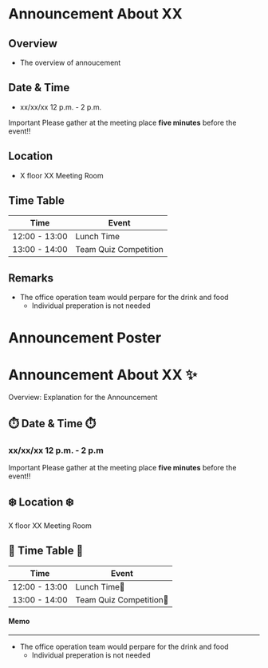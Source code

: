 # Announcement About XX

## Overview

- The overview of annoucement

## Date & Time

- xx/xx/xx 12 p.m. - 2 p.m.

<span class="badge badge-danger">Important</span>
Please gather at the meeting place **five minutes** before the event!!

## Location

- X floor XX Meeting Room

## Time Table

| Time         | Event         |
| ------------ | -------------------- |
| 12:00 - 13:00 | Lunch Time             |
| 13:00 - 14:00 | Team Quiz Competition |

## Remarks

- The office operation team would perpare for the drink and food
  - Individual preperation is not needed

# Announcement Poster

<div class="bg-cyan p-4">
<div class="text-white text-center">

# Announcement About XX :sparkles:

Overview: Explanation for the Announcement
    </div>
<div class="alert alert-white my-4 mx-3 py-4 text-cyan  text-center">

## :stopwatch: Date & Time :stopwatch:

### xx/xx/xx 12 p.m. - 2 p.m

<span class="badge badge-danger">Important</span>
Please gather at the meeting place **five minutes** before the event!!

## :snowflake: Location :snowflake:

X floor XX Meeting Room

## :wine_glass:  Time Table :wine_glass:

| Time         | Event               |
| ------------ | -------------------------- |
| 12:00 - 13:00 | Lunch Time:poultry_leg:      |
| 13:00 - 14:00 | Team Quiz Competition:memo: |

<div class="alert alert-green text-white mt-5 mx-3 pt-4">

#### Memo

---

- The office operation team would perpare for the drink and food
  - Individual preperation is not needed
    </div>

</div>
</div>
